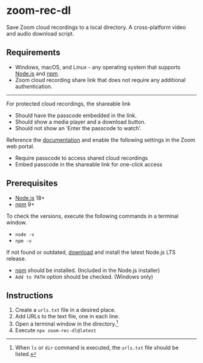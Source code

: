 # zoom-rec-dl

Save Zoom cloud recordings to a local directory. A cross-platform video and audio download script.

## Requirements

- Windows, macOS, and Linux - any operating system that supports [Node.js] and [npm].
- Zoom cloud recording share link that does not require any additional authentication.

[node.js]: (https://nodejs.org/)
[npm]: (https://www.npmjs.com/)

---

For protected cloud recordings, the shareable link

- Should have the passcode embedded in the link.
- Should show a media player and a download button.
- Should not show an 'Enter the passcode to watch'.

Reference the [documentation](https://support.zoom.us/hc/en-us/articles/11692220055821) and enable the following settings in the Zoom web portal.

- Require passcode to access shared cloud recordings
- Embed passcode in the shareable link for one-click access

## Prerequisites

- [Node.js] 18+
- [npm] 9+

To check the versions, execute the following commands in a terminal window.

- `node -v`
- `npm -v`

If not found or outdated, [download](https://nodejs.org/en/download/) and install the latest Node.js LTS release.

- [npm] should be installed. (Included in the Node.js installer)
- `Add to PATH` option should be checked. (Windows only)

## Instructions

1. Create a `urls.txt` file in a desired place.
2. Add URLs to the text file, one in each line.
3. Open a terminal window in the directory.[^1]
4. Execute `npx zoom-rec-dl@latest`

[^1]: When `ls` or `dir` command is executed, the `urls.txt` file should be listed.
